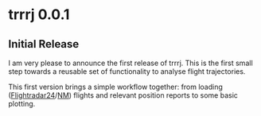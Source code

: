 # trrrj 0.0.1


## Initial Release

I am very please to announce the first release of trrrj.
This is the first small step towards a reusable set of functionality to analyse flight trajectories.

This first version brings a simple workflow together: from loading
([Flightradar24][fr24]/[NM][cfmu-nm])
flights and relevant position reports to some basic plotting.

[fr24]: <https://www.flightradar24.com/> "Flightradar24"
[cfmu-nm]: <https://www.eurocontrol.int/network-manager> "Network Manager - EUROCONTROL"
